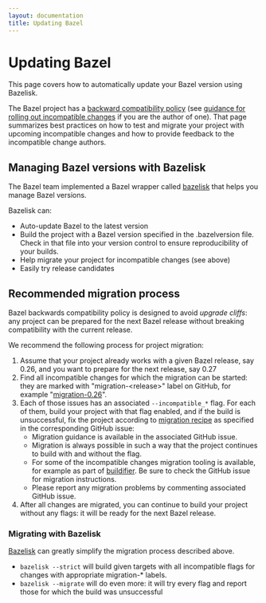 ```yaml
---
layout: documentation
title: Updating Bazel
---
```


# Updating Bazel

This page covers how to automatically update your Bazel version using Bazelisk.

The Bazel project has a [backward compatibility
policy](https://docs.bazel.build/versions/master/backward-compatibility.html)
(see [guidance for rolling out incompatible
changes](https://www.bazel.build/maintaining/breaking-changes-guide.html) if you
are the author of one). That page summarizes best practices on how to test and
migrate your project with upcoming incompatible changes and how to provide
feedback to the incompatible change authors.

## Managing Bazel versions with Bazelisk

The Bazel team implemented a Bazel wrapper called
[bazelisk](https://github.com/bazelbuild/bazelisk) that helps you manage Bazel
versions.

Bazelisk can:
*   Auto-update Bazel to the latest version
*   Build the project with a Bazel version specified in the .bazelversion
    file. Check in that file into your version control to ensure reproducibility
    of your builds.
*   Help migrate your project for incompatible changes (see above)
*   Easily try release candidates

## Recommended migration process

Bazel backwards compatibility policy is designed to avoid _upgrade cliffs_: any
project can be prepared for the next Bazel release without breaking
compatibility with the current release.

We recommend the following process for project migration:

1. Assume that your project already works with a given Bazel release, say 0.26,
   and you want to prepare for the next release, say 0.27
2. Find all incompatible changes for which the migration can be started: they are marked with
   "migration-\<release\>" label on GitHub, for example
   "[migration-0.26](https://github.com/bazelbuild/bazel/issues?utf8=%E2%9C%93&q=label%3Amigration-0.26+)".
3. Each of those issues has an associated `--incompatible_*` flag. For each of
   them, build your project with that flag enabled, and if the build is
   unsuccessful, fix the project according to [migration
   recipe](https://docs.bazel.build/versions/master/backward-compatibility.html#incompatible-changes-and-migration-recipes)
   as specified in the corresponding GitHub issue:
    *   Migration guidance is available in the associated GitHub issue.
    *   Migration is always possible in such a way that the project continues to build with and without the flag.
    *   For some of the incompatible changes migration tooling is available, for
        example as part of
        [buildifier](https://github.com/bazelbuild/buildtools/releases). Be sure
        to check the GitHub issue for migration instructions.
    *   Please report any migration problems by commenting associated GitHub issue.
4. After all changes are migrated, you can continue to build your project
   without any flags: it will be ready for the next Bazel release.


### Migrating with Bazelisk

[Bazelisk](https://github.com/bazelbuild/bazelisk) can
greatly simplify the migration process described above.

*   `bazelisk --strict` will build given targets with all incompatible flags for
     changes with appropriate migration-* labels.
*   `bazelisk --migrate` will do even more: it will try every flag and report
     those for which the build was unsuccessful
